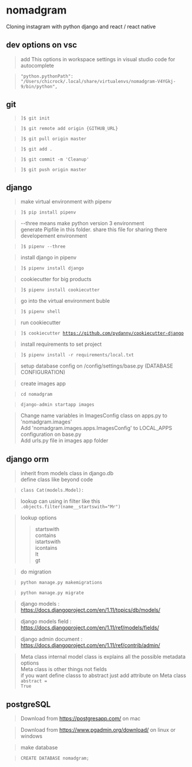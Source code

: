 # nomadgram

Cloning instagram with python django and react / react native

## dev options on vsc

> add This options in workspace settings in visual studio code for autocomplete

> <code>"python.pythonPath": "/Users/chicrock/.local/share/virtualenvs/nomadgram-V4YGkj-9/bin/python",</code>

## git

> <code>]$ git init </code>

> <code>]$ git remote add origin {GITHUB_URL}</code>

> <code>]$ git pull origin master</code>

> <code>]$ git add .</code>

> <code>]$ git commit -m 'Cleanup'</code>

> <code>]$ git push origin master</code>

## django

> make virtual environment with pipenv

> <code>]$ pip install pipenv</code>

> --three means make python version 3 environment<br>
> generate Pipfile in this folder. share this file for sharing there developement environment

> <code>]$ pipenv --three</code>

> install django in pipenv

> <code>]$ pipenv install django</code>

> cookiecutter for big products

> <code>]$ pipenv install cookiecutter</code>

> go into the virtual environment buble

> <code>]$ pipenv shell</code>

> run cookiecutter

> <code>]$ cookiecutter https://github.com/pydanny/cookiecutter-django</code>

> install requirements to set project

> <code>]$ pipenv install -r requirements/local.txt</code>

> setup database config on /config/settings/base.py (DATABASE CONFIGURATION)

> create images app

> <code>cd nomadgram</code>

> <code>django-admin startapp images</code>

> Change name variables in ImagesConfig class on apps.py to 'nomadgram.images'<br>
> Add 'nomadgram.images.apps.ImagesConfig' to LOCAL_APPS configuration on base.py<br>
> Add urls.py file in images app folder

## django orm

> inherit from models class in django.db<br>
> define class like beyond code

> <code>class Cat(models.Model):</code>

> lookup can using in filter like this <code>.objects.filter(name\_\_startswith="Mr")</code>

> lookup options<br>
>
> > startswith<br>
> > contains<br>
> > istartswith<br>
> > icontains<br>
> > lt<br>
> > gt

> do migration

> <code>python manage.py makemigrations</code>

> <code>python manage.py migrate</code>

> django models : https://docs.djangoproject.com/en/1.11/topics/db/models/

> django models field : https://docs.djangoproject.com/en/1.11/ref/models/fields/

> django admin document : https://docs.djangoproject.com/en/1.11/ref/contrib/admin/

> Meta class internal model class is explains all the possible metadata options<br>
> Meta class is other things not fields<br>
> if you want define classs to abstract just add attribute on Meta class <code>abstract = True</code>

## postgreSQL

> Download from https://postgresapp.com/ on mac

> Download from https://www.pgadmin.org/download/ on linux or windows

> make database

> <code>CREATE DATABASE nomadgram;</code>
